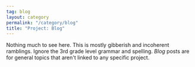 ```yaml
---
tag: blog
layout: category
permalink: "/category/blog"
title: "Project: Blog"
---
```


Nothing much to see here. This is mostly gibberish and incoherent ramblings. Ignore the 3rd grade level grammar and spelling. _Blog_ posts are for general topics that aren't linked to any specific project.